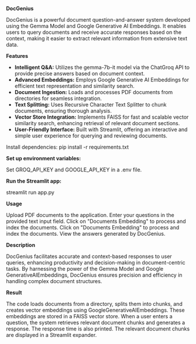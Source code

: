 **DocGenius**

DocGenius is a powerful document question-and-answer system developed using the Gemma Model and Google Generative AI Embeddings. It enables users to query documents and receive accurate responses based on the context, making it easier to extract relevant information from extensive text data.

**Features**

- **Intelligent Q&A:** Utilizes the gemma-7b-it model via the ChatGroq API to provide precise answers based on document context.
- **Advanced Embeddings:** Employs Google Generative AI Embeddings for efficient text representation and similarity search.
- **Document Ingestion:** Loads and processes PDF documents from directories for seamless integration.
- **Text Splitting:** Uses Recursive Character Text Splitter to chunk documents, ensuring thorough analysis.
- **Vector Store Integration:** Implements FAISS for fast and scalable vector similarity search, enhancing retrieval of relevant document sections.
- **User-Friendly Interface:** Built with Streamlit, offering an interactive and simple user experience for querying and reviewing documents.

Install dependencies: pip install -r requirements.txt

**Set up environment variables:**

Set GROQ_API_KEY and GOOGLE_API_KEY in a .env file.

**Run the Streamlit app:**

streamlit run app.py

**Usage**

Upload PDF documents to the application.
Enter your questions in the provided text input field.
Click on "Documents Embedding" to process and index the documents.
Click on "Documents Embedding" to process and index the documents.
View the answers generated by DocGenius.

**Description**

DocGenius facilitates accurate and context-based responses to user queries, enhancing productivity and decision-making in document-centric tasks. By harnessing the power of the Gemma Model and Google GenerativeAIEmbeddings, DocGenius ensures precision and efficiency in handling complex document structures.

**Result**

The code loads documents from a directory, splits them into chunks, and creates vector embeddings using GoogleGenerativeAIEmbeddings. These embeddings are stored in a FAISS vector store. When a user enters a question, the system retrieves relevant document chunks and generates a response. The response time is also printed. The relevant document chunks are displayed in a Streamlit expander.

